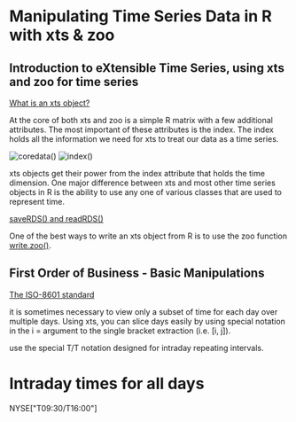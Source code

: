 # Manipulating Time Series Data in R with xts & zoo

## Introduction to eXtensible Time Series, using xts and zoo for time series

[What is an xts object?](https://www.rdocumentation.org/packages/xts/versions/0.9-7/topics/xts)

At the core of both xts and zoo is a simple R matrix with a few additional attributes. 
The most important of these attributes is the index. 
The index holds all the information we need for xts to treat our data as a time series.

![coredata()](http://www.rdocumentation.org/packages/xts/versions/0.9-7/topics/coredata.xts)
![index()](http://www.rdocumentation.org/packages/zoo/versions/1.7-13/topics/index)

xts objects get their power from the index attribute that holds the time dimension. One major difference between xts and most other time series objects in R is the ability to use any one of various classes that are used to represent time.

[saveRDS() and readRDS()](https://www.rdocumentation.org/packages/base/versions/3.3.1/topics/readRDS)

One of the best ways to write an xts object from R is to use the zoo function [write.zoo()](https://www.rdocumentation.org/packages/zoo/versions/1.7-13/topics/read.zoo).

## First Order of Business - Basic Manipulations

[The ISO-8601 standard](https://en.wikipedia.org/wiki/ISO_8601)

it is sometimes necessary to view only a subset of time for each day over multiple days. Using xts, you can slice days easily by using special notation in the i = argument to the single bracket extraction (i.e. [i, j]).

use the special T/T notation designed for intraday repeating intervals.

# Intraday times for all days
NYSE["T09:30/T16:00"]
